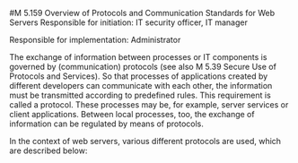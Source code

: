 #M 5.159 Overview of Protocols and Communication Standards for Web Servers
Responsible for initiation: IT security officer, IT manager

Responsible for implementation: Administrator

The exchange of information between processes or IT components is governed by (communication) protocols (see also M 5.39 Secure Use of Protocols and Services). So that processes of applications created by different developers can communicate with each other, the information must be transmitted according to predefined rules. This requirement is called a protocol. These processes may be, for example, server services or client applications. Between local processes, too, the exchange of information can be regulated by means of protocols.

In the context of web servers, various different protocols are used, which are described below:




